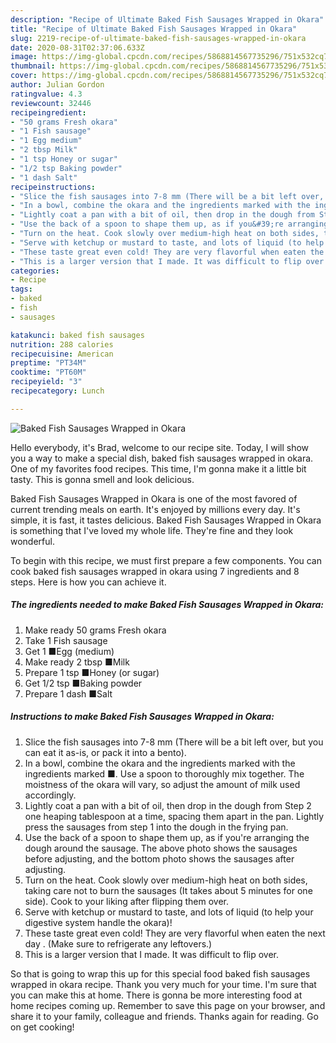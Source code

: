 ```yaml
---
description: "Recipe of Ultimate Baked Fish Sausages Wrapped in Okara"
title: "Recipe of Ultimate Baked Fish Sausages Wrapped in Okara"
slug: 2219-recipe-of-ultimate-baked-fish-sausages-wrapped-in-okara
date: 2020-08-31T02:37:06.633Z
image: https://img-global.cpcdn.com/recipes/5868814567735296/751x532cq70/baked-fish-sausages-wrapped-in-okara-recipe-main-photo.jpg
thumbnail: https://img-global.cpcdn.com/recipes/5868814567735296/751x532cq70/baked-fish-sausages-wrapped-in-okara-recipe-main-photo.jpg
cover: https://img-global.cpcdn.com/recipes/5868814567735296/751x532cq70/baked-fish-sausages-wrapped-in-okara-recipe-main-photo.jpg
author: Julian Gordon
ratingvalue: 4.3
reviewcount: 32446
recipeingredient:
- "50 grams Fresh okara"
- "1 Fish sausage"
- "1 Egg medium"
- "2 tbsp Milk"
- "1 tsp Honey or sugar"
- "1/2 tsp Baking powder"
- "1 dash Salt"
recipeinstructions:
- "Slice the fish sausages into 7-8 mm (There will be a bit left over, but you can eat it as-is, or pack it into a bento)."
- "In a bowl, combine the okara and the ingredients marked with the ingredients marked ■. Use a spoon to thoroughly mix together. The moistness of the okara will vary, so adjust the amount of milk used accordingly."
- "Lightly coat a pan with a bit of oil, then drop in the dough from Step 2 one heaping tablespoon at a time, spacing them apart in the pan. Lightly press the sausages from step 1 into the dough in the frying pan."
- "Use the back of a spoon to shape them up, as if you&#39;re arranging the dough around the sausage. The above photo shows the sausages before adjusting, and the bottom photo shows the sausages after adjusting."
- "Turn on the heat. Cook slowly over medium-high heat on both sides, taking care not to burn the sausages (It takes about 5 minutes for one side). Cook to your liking after flipping them over."
- "Serve with ketchup or mustard to taste, and lots of liquid (to help your digestive system handle the okara)!"
- "These taste great even cold! They are very flavorful when eaten the next day . (Make sure to refrigerate any leftovers.)"
- "This is a larger version that I made. It was difficult to flip over."
categories:
- Recipe
tags:
- baked
- fish
- sausages

katakunci: baked fish sausages 
nutrition: 288 calories
recipecuisine: American
preptime: "PT34M"
cooktime: "PT60M"
recipeyield: "3"
recipecategory: Lunch

---
```



![Baked Fish Sausages Wrapped in Okara](https://img-global.cpcdn.com/recipes/5868814567735296/751x532cq70/baked-fish-sausages-wrapped-in-okara-recipe-main-photo.jpg)

Hello everybody, it's Brad, welcome to our recipe site. Today, I will show you a way to make a special dish, baked fish sausages wrapped in okara. One of my favorites food recipes. This time, I'm gonna make it a little bit tasty. This is gonna smell and look delicious.



Baked Fish Sausages Wrapped in Okara is one of the most favored of current trending meals on earth. It's enjoyed by millions every day. It's simple, it is fast, it tastes delicious. Baked Fish Sausages Wrapped in Okara is something that I've loved my whole life. They're fine and they look wonderful.


To begin with this recipe, we must first prepare a few components. You can cook baked fish sausages wrapped in okara using 7 ingredients and 8 steps. Here is how you can achieve it.

<!--inarticleads1-->

##### The ingredients needed to make Baked Fish Sausages Wrapped in Okara:

1. Make ready 50 grams Fresh okara
1. Take 1 Fish sausage
1. Get 1 ■Egg (medium)
1. Make ready 2 tbsp ■Milk
1. Prepare 1 tsp ■Honey (or sugar)
1. Get 1/2 tsp ■Baking powder
1. Prepare 1 dash ■Salt




<!--inarticleads2-->

##### Instructions to make Baked Fish Sausages Wrapped in Okara:

1. Slice the fish sausages into 7-8 mm (There will be a bit left over, but you can eat it as-is, or pack it into a bento).
1. In a bowl, combine the okara and the ingredients marked with the ingredients marked ■. Use a spoon to thoroughly mix together. The moistness of the okara will vary, so adjust the amount of milk used accordingly.
1. Lightly coat a pan with a bit of oil, then drop in the dough from Step 2 one heaping tablespoon at a time, spacing them apart in the pan. Lightly press the sausages from step 1 into the dough in the frying pan.
1. Use the back of a spoon to shape them up, as if you&#39;re arranging the dough around the sausage. The above photo shows the sausages before adjusting, and the bottom photo shows the sausages after adjusting.
1. Turn on the heat. Cook slowly over medium-high heat on both sides, taking care not to burn the sausages (It takes about 5 minutes for one side). Cook to your liking after flipping them over.
1. Serve with ketchup or mustard to taste, and lots of liquid (to help your digestive system handle the okara)!
1. These taste great even cold! They are very flavorful when eaten the next day . (Make sure to refrigerate any leftovers.)
1. This is a larger version that I made. It was difficult to flip over.




So that is going to wrap this up for this special food baked fish sausages wrapped in okara recipe. Thank you very much for your time. I'm sure that you can make this at home. There is gonna be more interesting food at home recipes coming up. Remember to save this page on your browser, and share it to your family, colleague and friends. Thanks again for reading. Go on get cooking!
